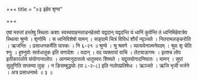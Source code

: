 +++
title = "०३ इहेव शृण्व"

+++

एषां मरुतां हस्तेषु स्थिताः कशाः स्वस्ववाहनताडनहेतवो यद्वदान् यद्वदन्ति यं ध्वनिं कुर्वन्ति तं ध्वनिमिहेवात्रेव स्थित्वा श्रुण्वे । शृणोमि । स ध्वनिविशेषो यामन् । सङ्ग्रामे चित्रं विविधं शौर्यं न्यृञ्जते । नितरामलङ्करोति । ऋजन्तिः । प्रसाधनकर्मेति यास्कः । नि ६-२१ ॥ श्रुण्वे । श्रु श्रवणे । व्यत्ययेनात्मनेपदम् । श्रुवः शृ चेति श्नुः । हुश्नुवोः सार्वधातुक इति यणादेशः । वदान् । वद व्यक्तायां वाचि । लेट्याडागमः । इतश्च लोप इतीकारलोपे संयोगान्तलोपः । आगमानुदात्तत्वे धातुस्वरः शिष्यते । यद्वृत्तयोगादनिघातः । यामन् । सुपां सुलुगिति सप्तम्या लुक् । न ङिसम्बुद्ध्योः (पा ८-२-८) इति नलोपप्रतिषेधः । ऋञ्जते । ऋजि भृजी भर्जने । अत्र प्रसाधनार्थः ॥ ३ ॥